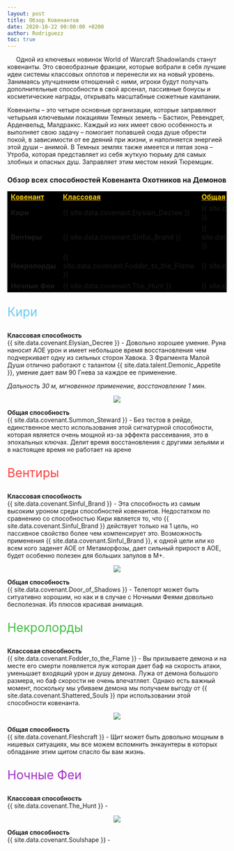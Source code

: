 ```yaml
---
layout: post
title: Обзор Ковенантов
date: 2020-10-22 00:00:00 +0200
author: Rodriguezz
toc: true
---
```

<p style="text-indent: 20px;">Одной из ключевых новинок World of Warcraft Shadowlands станут ковенанты. Это своеобразные фракции, которые вобрали в себя лучшие идеи системы классовых оплотов и перенесли их на новый уровень. Занимаясь улучшением отношений с ними, игроки будут получать дополнительные способности в свой арсенал, пассивные бонусы и косметические награды, открывать масштабные сюжетные кампании.</p>
Ковенанты – это четыре основные организации, которые заправляют четырьмя ключевыми локациями Темных земель – Бастион, Ревендрет, Арденвельд, Малдраккс. Каждый из них имеет свою особенность и выполняет свою задачу – помогает попавшей сюда душе обрести покой, в зависимости от ее деяний при жизни, и наполняется энергией этой души – анимой. В Темных землях также имеется и пятая зона – Утроба, которая представляет из себя жуткую тюрьму для самых злобных и опасных душ. Заправляет этим местом некий Тюремщик.

### Обзор всех способностей Ковенанта Охотников на Демонов

<tr>
<td style="text-align: center;">
<table style="background-color:#000000;" border="0" class="clean-markup-table-borders" cellspacing="3" cellpadding="10">
<tbody>
<tr>
<td><b><span style="color: rgb(255, 204, 0);"><ins>Ковенант</ins></span></b></td>
<td><b><span style="color: rgb(255, 204, 0);"><ins>Классовая</ins></span></b></td>
<td><b><span style="color: rgb(255, 204, 0);"><ins>Общая</ins></span></b></td></tr>
<tr>
<td><b><span class="c8">Кири</span></b></td>
<td>{{ site.data.covenant.Elysian_Decree }}
</td>
<td>{{ site.data.covenant.Elysian_Decree }}
</td>
</tr>
<tr>
<td><b><span class="q10">Вентиры</span></b></td>
<td>{{ site.data.covenant.Sinful_Brand }}
</td>
<td>{{ site.data.covenant.Door_of_Shadows }}
</td>
</tr>
<tr>
<td><b><span class="r3">Некролорды</span></b></td>
<td>{{ site.data.covenant.Fodder_to_the_Flame }}
</td>
<td>{{ site.data.covenant.Fleshcraft }}
</td>
</tr>
<tr>
<td><b><span class="c12">Ночные Феи</span></b>
</td>
<td>{{ site.data.covenant.The_Hunt }}
</td>
<td>{{ site.data.covenant.Soulshape }}
</td></tr></tbody></table></td></tr>

<p style="color:#68ccef;font-size:2em;">Кири</p>

<b>Классовая способность</b><br>
{{ site.data.covenant.Elysian_Decree }} - Довольно хорошее умение. Руна наносит АОЕ урон и имеет небольшое время восстановления чем подчеркивает одну из сильных сторон Хавока. 3 Фрагмента Малой Души отлично работают с талантом {{ site.data.talent.Demonic_Appetite }}, умение дает вам 90 Гнева за каждое ее применение.

<i>Дальность 30 м, мгновенное применение, восстановление 1 мин.</i>
<p align="center" width="100%"> <img src="{{ site.url }}/assets/img/guide/covenant_abilities/elysian_decree.jpg"> </p>

<b>Общая способность</b><br>
{{ site.data.covenant.Summon_Steward }} - Без тестов в рейде, единственное место использования этой сигнатурной способности, которая является очень мощной из-за эффекта рассеивания, это в эпохальных ключах. Делит время восстановления с другими зельями и в настоящее время не работает на арене

<p style="color:#ff4040;font-size:2em;">Вентиры</p>

<b>Классовая способность</b><br>
{{ site.data.covenant.Sinful_Brand }} - Эта способность из самым высоким уроном среди способностей ковенантов. Недостатком по сравнению со способностью Кири является то, что {{ site.data.covenant.Sinful_Brand }} действует только на 1 цель, но пассивное свойство более чем компенсирует это. Возможность применения {{ site.data.covenant.Sinful_Brand }}, к одной цели или ко всем кого заденет АОЕ от Метаморфозы, дает сильный прирост в АОЕ, будет особенно полезен для больших запулов в М+. 

<p align="center" width="100%"> <img src="{{ site.url }}/assets/img/guide/covenant_abilities/Sinful_Brand.jpg"> </p>

<b>Общая способность</b><br>
{{ site.data.covenant.Door_of_Shadows }} - Телепорт может быть ситуативно хорошим, но как и в случае с Ночными Феями довольно бесполезная. Из плюсов красивая анимация.

<p style="color:#40bf40;font-size:2em;">Некролорды</p>

<b>Классовая способность</b><br>
{{ site.data.covenant.Fodder_to_the_Flame }} - Вы призываете демона и на месте его смерти появляется луж которая дает баф на скорость атаки, уменьшает входящий урон и душу демона. Лужа от демона большого размера, но баф скорости не очень впечатляет. Однако есть важный момент, поскольку мы убиваем демона мы получаем выгоду от {{ site.data.covenant.Shattered_Souls }} при использовании этой способности ковенанта.

<p align="center" width="100%"> <img src="{{ site.url }}/assets/img/guide/covenant_abilities/Fodder_to_the_Flame.jpg"> </p>

<b>Общая способность</b><br>
{{ site.data.covenant.Fleshcraft }} - Щит может быть довольно мощным в нишевых ситуациях, мы все можем вспомнить энкаунтеры в которых обладание этим щитом спасло бы вам жизнь.

<p style="color:#a330c9;font-size:2em;">Ночные Феи</p>

<b>Классовая способность</b><br>
{{ site.data.covenant.The_Hunt }} - 

<p align="center" width="100%"> <img src="{{ site.url }}/assets/img/guide/covenant_abilities/Sinful_Brand.jpg"> </p>

<b>Общая способность</b><br>
{{ site.data.covenant.Soulshape }} -


